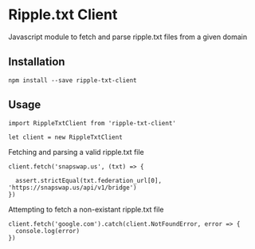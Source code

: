 # Ripple.txt Client

Javascript module to fetch and parse ripple.txt files from a given domain

## Installation

````
npm install --save ripple-txt-client
````

## Usage

````
import RippleTxtClient from 'ripple-txt-client'

let client = new RippleTxtClient

````

Fetching and parsing a valid ripple.txt file

````
client.fetch('snapswap.us', (txt) => {

  assert.strictEqual(txt.federation_url[0], 'https://snapswap.us/api/v1/bridge')
})
````

Attempting to fetch a non-existant ripple.txt file

````
client.fetch('google.com').catch(client.NotFoundError, error => {
  console.log(error)
})
````

